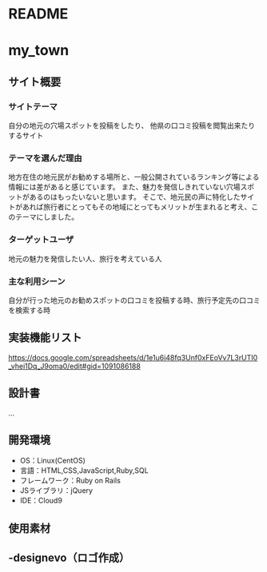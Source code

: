 # README

# my_town

## サイト概要
### サイトテーマ
自分の地元の穴場スポットを投稿をしたり、
他県の口コミ投稿を閲覧出来たりするサイト

### テーマを選んだ理由
地方在住の地元民がお勧めする場所と、一般公開されているランキング等による情報には差があると感じています。
また、魅力を発信しきれていない穴場スポットがあるのはもったいないと思います。
そこで、地元民の声に特化したサイトがあれば旅行者にとってもその地域にとってもメリットが生まれると考え、このテーマにしました。

### ターゲットユーザ
地元の魅力を発信したい人、旅行を考えている人

### 主な利用シーン
自分が行った地元のお勧めスポットの口コミを投稿する時、旅行予定先の口コミを検索する時

## 実装機能リスト
https://docs.google.com/spreadsheets/d/1e1u6i48fq3Unf0xFEoVv7L3rUTI0_vhei1Dq_J9oma0/edit#gid=1091086188

## 設計書
...

## 開発環境
- OS：Linux(CentOS)
- 言語：HTML,CSS,JavaScript,Ruby,SQL
- フレームワーク：Ruby on Rails
- JSライブラリ：jQuery
- IDE：Cloud9

## 使用素材
-designevo（ロゴ作成）
-